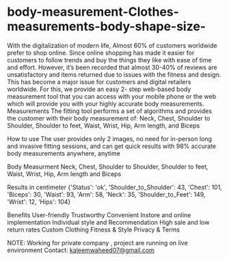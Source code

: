 # body-measurement-Clothes-measurements-body-shape-size-

With the digitalization of modern life, Almost 60% of customers worldwide prefer to shop online. Since online shopping has made it easier for customers to follow trends and buy the things they like with ease of time and effort. However, it’s been recorded that almost 30-40% of reviews are unsatisfactory and items returned due to issues with the fitness and design. This has become a major issue for customers and digital retailers worldwide. For this, we provide an easy 2- step web-based body measurement tool that you can access with your mobile phone or the web which will provide you with your highly accurate body measurements.
Measurements
The fitting tool performs a set of algorithms and provides the customer with their body measurement of: Neck, Chest, Shoulder to Shoulder, Shoulder to feet, Waist, Wrist, Hip, Arm length, and Biceps

How to use
The user provides only 2 images, no need for in-person long and invasive fitting sessions, and can get quick results with 98% accurate body measurements anywhere, anytime

Body Measurment
Neck, Chest, Shoulder to Shoulder, Shoulder to feet, Waist, Wrist, Hip, Arm length and Biceps

Results in centimeter
{'Status': 'ok', 'Shoulder_to_Shoulder': 43, 'Chest': 101, 'Biceps': 30, 'Waist': 93, 'Arm': 58, 'Neck': 35, 'Shoulder_to_Feet': 149, 'Wrist': 12, 'Hips': 104}



Benefits
User-friendly
Trustworthy
Convenient
Instore and online implementation
Individual style and Recommendation
High sale and low return rates
Custom Clothing
Fitness & Style
Privacy & Terms

NOTE: Working for private company , project are running on live environment Contact: kaleemwaheed07@gmail.com
